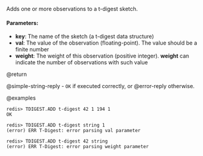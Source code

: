 Adds one or more observations to a t-digest sketch.

#### Parameters:

* **key**: The name of the sketch (a t-digest data structure)
* **val**: The value of the observation (floating-point). The value should be a finite number
* **weight**: The weight of this observation (positive integer). **weight** can indicate the number of observations with such value

@return

@simple-string-reply - `OK` if executed correctly, or @error-reply otherwise.

@examples

```
redis> TDIGEST.ADD t-digest 42 1 194 1
OK
```
```
redis> TDIGEST.ADD t-digest string 1
(error) ERR T-Digest: error parsing val parameter
```
```
redis> TDIGEST.ADD t-digest 42 string
(error) ERR T-Digest: error parsing weight parameter
```
